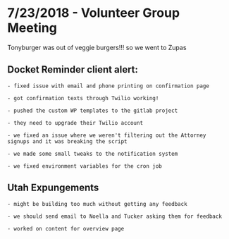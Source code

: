# 7/23/2018 - Volunteer Group Meeting

Tonyburger was out of veggie burgers!!! so we went to Zupas

## Docket Reminder client alert:

	- fixed issue with email and phone printing on confirmation page
	
	- got confirmation texts through Twilio working!
	
	- pushed the custom WP templates to the gitlab project
	
	- they need to upgrade their Twilio account
	
	- we fixed an issue where we weren't filtering out the Attorney signups and it was breaking the script
	
	- we made some small tweaks to the notification system
	
	- we fixed environment variables for the cron job

## Utah Expungements

	- might be building too much without getting any feedback
	
	- we should send email to Noella and Tucker asking them for feedback
	
	- worked on content for overview page